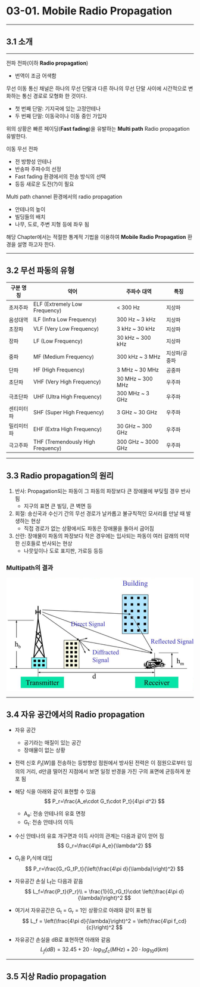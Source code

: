 # 03-01. Mobile Radio Propagation

---

## 3.1 소개

---

전파 전파(이하 **Radio propagation**)

- 번역이 조금 어색함

무선 이동 통신 채널은 하나의 무선 단말과 다른 하나의 무선 단말 사이에 시간적으로 변화하는 통신 경로로 모형화 한 것이다.

- 첫 번째 단말: 기지국에 있는 고정안테나
- 두 번째 단말: 이동국이나 이동 중인 가입자

위의 상황은 빠른 페이딩(**Fast fading**)을 유발하는 **Multi path** Radio propagation 유발한다.

이동 무선 전파

- 전 방향성 안테나
- 반송파 주파수의 선정
- Fast fading 환경에서의 전송 방식의 선택
- 등등 새로운 도전(?)이 필요

Multi path channel 환경에서의 radio propagation

- 안테나의 높이
- 빌딩들의 배치
- 나무, 도로, 주변 지형 등에 좌우 됨

해당 Chapter에서는 적절한 통계적 기법을 이용하여 **Mobile Radio Propagation** 환경을 설명 하고자 한다.

---

## 3.2 무선 파동의 유형

| 구분 명칭  | 약어                              | 주파수 대역        | 특징          |
| ---------- | --------------------------------- | ------------------ | ------------- |
| 초저주파   | ELF (Extremely Low Frequency)     | < 300 Hz           | 지상파        |
| 음성대역   | ILF (Infra Low Frequency)         | 300 Hz ~ 3 kHz     | 지상파        |
| 초장파     | VLF (Very Low Frequency)          | 3 kHz ~ 30 kHz     | 지상파        |
| 장파       | LF (Low Frequency)                | 30 kHz ~ 300 kHz   | 지상파        |
| 중파       | MF (Medium Frequency)             | 300 kHz ~ 3 MHz    | 지상파/공중파 |
| 단파       | HF (High Frequency)               | 3 MHz ~ 30 MHz     | 공중파        |
| 초단파     | VHF (Very High Frequency)         | 30 MHz ~ 300 MHz   | 우주파        |
| 극초단파   | UHF (Ultra High Frequency)        | 300 MHz ~ 3 GHz    | 우주파        |
| 센티미터파 | SHF (Super High Frequency)        | 3 GHz ~ 30 GHz     | 우주파        |
| 밀리미터파 | EHF (Extra High Frequency)        | 30 GHz ~ 300 GHz   | 우주파        |
| 극고주파   | THF (Tremendously High Frequency) | 300 GHz ~ 3000 GHz | 우주파        |

---

## 3.3 Radio propagation의 원리

1. 반사: Propagation되는 파동이 그 파동의 파장보다 큰 장애물에 부딪힐 경우 반사 됨
   - 지구의 표면 큰 빌딩, 큰 벽면 등
2. 회절: 송신국과 수신기 간의 무선 경로가 날카롭고 불규칙적인 모서리를 만날 때 발생하는 현상
   - 직접 경로가 없는 상황에서도 파동은 장애물을 돌아서 굽어짐
3. 산란: 장애물이 파동의 파장보다 작은 경우에는 입사되는 파동이 여러 갈래의 미약한 신호들로 반사되는 현상
   - 나뭇잎이나 도로 표지판, 가로등 등등



### Multipath의 결과

<img src="./assets_03/images/Chapter03_01.png" alt="Multi path fading" style="zoom:80%;" />

---

## 3.4 자유 공간에서의 Radio propagation

- 자유 공간
  - 공기라는 매질이 있는 공간
  - 장애물이 없는 상황

- 전력 신호 $P_t[W]$를 전송하는 등방향성 점원에서 방사된 전력은 이 점원으로부터 임의의 거리, d만큼 떨어진 지점에서 보면 일정 반경을 가진 구의 표면에 균등하게 분포 됨

- 해당 식을 아래와 같이 표현할 수 있음
  $$
  P_r=\frac{A_e\cdot G_t\cdot P_t}{4\pi d^2}
  $$

  - A<sub>e</sub>: 전송 안테나의 유효 면정
  - G<sub>t</sub>: 전송 안테나의 이득

- 수신 안테나의 유효 개구면과 이득 사이의 관계는 다음과 같이 얻어 짐
  $$
  G_r=\frac{4\pi A_e}{\lambda^2}
  $$

- G<sub>r</sub>을 P<sub>r</sub>식에 대입
  $$
  P_r=\frac{G_rG_tP_t}{\left(\frac{4\pi d}{\lambda}\right)^2}
  $$

- 자유공간 손실 L<sub>f</sub>는 다음과 같음
  $$
  L_f=\frac{P_t}{P_r}\\
  = \frac{1}{G_rG_t}\cdot \left(\frac{4\pi d}{\lambda}\right)^2
  $$

- 여기서 자유공간은 G<sub>t</sub> = G<sub>r</sub> = 1인 상황으로 아래와 같이 표현 됨
  $$
  L_f = \left(\frac{4\pi d}{\lambda}\right)^2 = \left(\frac{4\pi f_cd}{c}\right)^2
  $$

- 자유공간 손실을 dB로 표현하면 아래와 같음
  $$
  L_f(dB) = 32.45 + 20\cdot log_{10}{f_c(MHz)} + 20\cdot log_{10}{d(km)}
  $$

---

## 3.5 지상 Radio propagation

